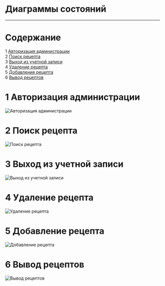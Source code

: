 # Диаграммы состояний
---  

# Содержание
1 [Авторизация администрации](#auth)  
2 [Поиск рецепта](#search)  
3 [Выход из учетной записи](#logout)  
4 [Удаление рецепта](#delete)  
5 [Добавление рецепта](#add)  
6 [Вывод рецептов](#show)  


<a name="auth"/> 

# 1 Авторизация администрации
![Авторизация администрации](Authorization.png)

<a name="search"/>

# 2 Поиск рецепта
![Поиск рецепта](Search.png)

<a name="logout"/>

# 3 Выход из учетной записи
![Выход из учетной записи](Logout.png)

<a name="delete"/>

# 4 Удаление рецепта
![Удаление рецепта](DeleteRecipe.png)

<a name="add"/>

# 5 Добавление рецепта
![Добавление рецепта](AddRecipe.png)

<a name="show"/>

# 6 Вывод рецептов
![Вывод рецептов](ShowRecipes.png)

<a name="delete"/>


